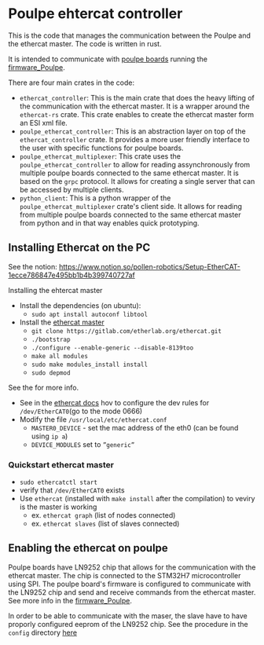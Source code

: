 # Poulpe ehtercat controller

This is the code that manages the communication between the Poulpe and the ethercat master. The code is written in rust.

It is intended to communicate with [poulpe boards](https://github.com/pollen-robotics/elec_Poulpe) running the [firmware_Poulpe](https://github.com/pollen-robotics/firmware_Poulpe).

There are four main crates in the code:
- `ethercat_controller`: This is the main crate that does the heavy lifting of the communication with the ethercat master. It is a wrapper around the `ethercat-rs` crate. This crate enables to create the ethercat master form an ESI xml file.
- `poulpe_ethercat_controller`: This is an abstraction layer on top of the `ethercat_controller` crate. It provides a more user friendly interface to the user with specific functions for poulpe boards.
- `poulpe_ethercat_multiplexer`: This crate uses the `poulpe_ethercat_controller` to allow for reading assynchronously from multiple poulpe boards connected to the same ethercat master. It is based on the `grpc` protocol. It allows for creating a single server that can be accessed by multiple clients.
- `python_client`: This is a python wrapper of the `poulpe_ethercat_multiplexer` crate's client side. It allows for reading from multiple poulpe boards connected to the same ethercat master from python and in that way enables quick prototyping.


## Installing Ethercat on the PC

See the notion: https://www.notion.so/pollen-robotics/Setup-EtherCAT-1ecce786847e495bb1b4b399740727af

Installing the ehtercat master

- Install the dependencies (on ubuntu):
    - `sudo apt install autoconf libtool`
- Install the [ethercat master](https://etherlab.org/en/ethercat/)
    - `git clone https://gitlab.com/etherlab.org/ethercat.git`
    - `./bootstrap`
    - `./configure --enable-generic --disable-8139too`
    - `make all modules`
    - `sudo make modules_install install`
    - `sudo depmod`

See the  for more info.

- See in the [ethercat docs](https://etherlab.org/download/ethercat/ethercat-1.5.2.pdf) hov to configure the dev rules for `/dev/EtherCAT0`(go to the mode 0666)
- Modify the file `/usr/local/etc/ethercat.conf`
    - `MASTER0_DEVICE` - set the mac address of the eth0 (can be found using `ip a`)
    - `DEVICE_MODULES` set to `”generic”`

### Quickstart ethercat master

- `sudo ethercatctl start`
- verify that `/dev/EtherCAT0` exists
- Use `ethercat` (installed with `make install` after the compilation) to veviry is the master is working
    - ex. `ethercat graph` (list of nodes connected)
    - ex. `ethercat slaves` (list of slaves connected)

## Enabling the ethercat on poulpe

Poulpe boards have LN9252 chip that allows for the communication with the ethercat master. The chip is connected to the STM32H7 microcontroller using SPI. The poulpe board's firmware is configured to communicate with the LN9252 chip and send and receive commands from the ethercat master.
See more info in the [firmware_Poulpe](https://github.com/pollen-robotics/firmware_Poulpe). 

In order to be able to communicate with the maser, the slave have to have proporly configured eeprom of the LN9252 chip. See the procedure in the `config` directory [here](config/README.md)

